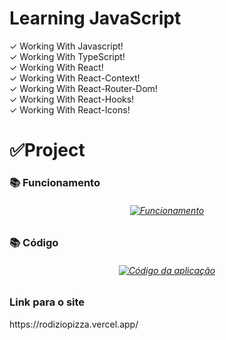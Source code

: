 # Learning JavaScript

✓ Working With Javascript! <br>
✓ Working With TypeScript! <br>
✓ Working With React! <br>
✓ Working With React-Context! <br>
✓ Working With React-Router-Dom! <br>
✓ Working With React-Hooks! <br>
✓ Working With React-Icons! <br>

 <h1>✅Project</h1>
 <h3>📚 Funcionamento</h3>

 <h6 align="center">
   <a href="https://rodiziopizza.vercel.app/">
    <img src="./apresentacao/gif.gif" alt="Funcionamento" />
   </a>
 </h6>
 <h2></h2>

 <h3>📚 Código</h3>
 <h6 align="center">
    <a href="https://rodiziopizza.vercel.app/">
      <img src="./apresentacao/vsCode.gif" alt="Código da aplicação" />
    </a>
  </h6>

  <h2></h2>

  <h3>Link para o site</h3>
  <p>https://rodiziopizza.vercel.app/</p>
